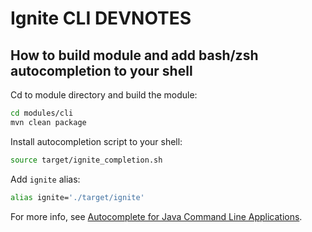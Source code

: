 # Ignite CLI DEVNOTES

## How to build module and add bash/zsh autocompletion to your shell

Cd to module directory and build the module:
```bash
cd modules/cli
mvn clean package
```

Install autocompletion script to your shell:
```bash 
source target/ignite_completion.sh 
```

Add `ignite` alias:
```bash
alias ignite='./target/ignite'
```

For more info, see [Autocomplete for Java Command Line Applications](https://picocli.info/autocomplete.html).
